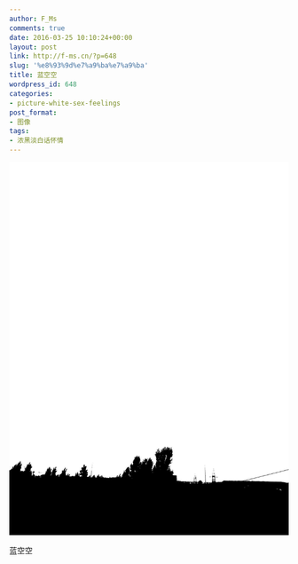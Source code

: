 ```yaml
---
author: F_Ms
comments: true
date: 2016-03-25 10:10:24+00:00
layout: post
link: http://f-ms.cn/?p=648
slug: '%e8%93%9d%e7%a9%ba%e7%a9%ba'
title: 蓝空空
wordpress_id: 648
categories:
- picture-white-sex-feelings
post_format:
- 图像
tags:
- 浓黑淡白话怀情
---
```


![黑白-色情怀_新闻学院_三楼外景拍摄[002]](/img/post/wp/2016/03/黑白-色情怀_新闻学院_三楼外景拍摄002.jpg)


蓝空空
